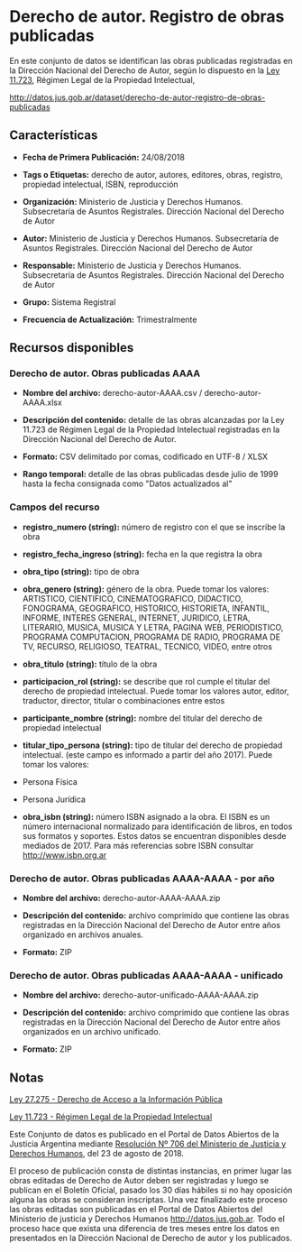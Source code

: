 Derecho de autor. Registro de obras publicadas
==============================================

En este conjunto de datos se identifican las obras publicadas registradas en la Dirección Nacional del Derecho de Autor, según lo dispuesto en la [Ley 11.723](http://servicios.infoleg.gob.ar/infolegInternet/anexos/40000-44999/42755/texact.htm), Régimen Legal de la Propiedad Intelectual,

<http://datos.jus.gob.ar/dataset/derecho-de-autor-registro-de-obras-publicadas>

Características
---------------

-   **Fecha de Primera Publicación:** 24/08/2018

-   **Tags o Etiquetas:** derecho de autor, autores, editores, obras, registro, propiedad intelectual, ISBN, reproducción

-   **Organización:** Ministerio de Justicia y Derechos Humanos. Subsecretaría de Asuntos Registrales. Dirección Nacional del Derecho de Autor

-   **Autor:** Ministerio de Justicia y Derechos Humanos. Subsecretaría de Asuntos Registrales. Dirección Nacional del Derecho de Autor

-   **Responsable:** Ministerio de Justicia y Derechos Humanos. Subsecretaría de Asuntos Registrales. Dirección Nacional del Derecho de Autor

-   **Grupo:** Sistema Registral

-   **Frecuencia de Actualización:** Trimestralmente

Recursos disponibles
--------------------

### Derecho de autor. Obras publicadas AAAA

-   **Nombre del archivo:** derecho-autor-AAAA.csv / derecho-autor-AAAA.xlsx

-   **Descripción del contenido:** detalle de las obras alcanzadas por la Ley 11.723 de Régimen Legal de la Propiedad Intelectual registradas en la Dirección Nacional del Derecho de Autor.

-   **Formato:** CSV delimitado por comas, codificado en UTF-8 / XLSX

-   **Rango temporal:** detalle de las obras publicadas desde julio de 1999 hasta la fecha consignada como "Datos actualizados al"

### Campos del recurso

-   **registro_numero (string):** número de registro con el que se inscribe la obra

-   **registro_fecha_ingreso (string):** fecha en la que registra la obra

-   **obra_tipo (string):** tipo de obra

-   **obra_genero (string):** género de la obra. Puede tomar los valores: ARTISTICO, CIENTIFICO, CINEMATOGRAFICO, DIDACTICO, FONOGRAMA, GEOGRAFICO, HISTORICO, HISTORIETA, INFANTIL, INFORME, INTERES GENERAL, INTERNET, JURIDICO, LETRA, LITERARIO, MUSICA, MUSICA Y LETRA, PAGINA WEB, PERIODISTICO, PROGRAMA COMPUTACION, PROGRAMA DE RADIO, PROGRAMA DE TV, RECURSO, RELIGIOSO, TEATRAL, TECNICO, VIDEO, entre otros

-   **obra_titulo (string):** título de la obra

-   **participacion_rol (string):** se describe que rol cumple el titular del derecho de propiedad intelectual. Puede tomar los valores autor, editor, traductor, director, titular o combinaciones entre estos

-   **participante_nombre (string):** nombre del titular del derecho de propiedad intelectual

-   **titular_tipo_persona (string):** tipo de titular del derecho de propiedad intelectual. (este campo es informado a partir del año 2017). Puede tomar los valores:

-   Persona Física

-   Persona Jurídica

-   **obra_isbn (string):** número ISBN asignado a la obra. El ISBN es un número internacional normalizado para identificación de libros, en todos sus formatos y soportes. Estos datos se encuentran disponibles desde mediados de 2017. Para más referencias sobre ISBN consultar <http://www.isbn.org.ar>

### Derecho de autor. Obras publicadas AAAA-AAAA - por año

-   **Nombre del archivo:** derecho-autor-AAAA-AAAA.zip

-   **Descripción del contenido:** archivo comprimido que contiene las obras registradas en la Dirección Nacional del Derecho de Autor entre años organizado en archivos anuales.

-   **Formato:** ZIP

### Derecho de autor. Obras publicadas AAAA-AAAA - unificado

-   **Nombre del archivo:** derecho-autor-unificado-AAAA-AAAA.zip

-   **Descripción del contenido:** archivo comprimido que contiene las obras registradas en la Dirección Nacional del Derecho de Autor entre años organizados en un archivo unificado.

-   **Formato:** ZIP

Notas
-----

[Ley 27.275 - Derecho de Acceso a la Información Pública](http://servicios.infoleg.gob.ar/infolegInternet/anexos/265000-269999/265949/norma.htm)

[Ley 11.723 - Régimen Legal de la Propiedad Intelectual](http://servicios.infoleg.gob.ar/infolegInternet/anexos/40000-44999/42755/texact.htm)

Este Conjunto de datos es publicado en el Portal de Datos Abiertos de la Justicia Argentina mediante [Resolución Nº 706 del Ministerio de Justicia y Derechos Humanos](http://datos.jus.gob.ar/resoluciones/RESOL-2018-706-APN-MJ.pdf), del 23 de agosto de 2018.

El proceso de publicación consta de distintas instancias, en primer lugar las obras editadas de Derecho de Autor deben ser registradas y luego se publican en el Boletín Oficial, pasado los 30 días hábiles si no hay oposición alguna las obras se consideran inscriptas. Una vez finalizado este proceso las obras editadas son publicadas en el Portal de Datos Abiertos del Ministerio de justicia y Derechos Humanos http://datos.jus.gob.ar. Todo el proceso hace que exista una diferencia de tres meses entre los datos en presentados en la Dirección Nacional de Derecho de autor y los publicados.
